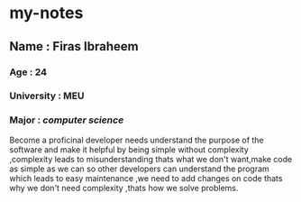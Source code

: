 # my-notes
## Name : **Firas Ibraheem**
### Age : **24**
### University : **MEU**
### Major : _computer science_
Become a proficinal developer needs understand the purpose of the software and make it helpful by being simple without complexity ,complexity leads to misunderstanding thats what we don't want,make code as simple as we can so other developers can understand the program which leads to easy maintenance ,we need to add changes on code thats why we don't need complexity ,thats how we solve problems.
